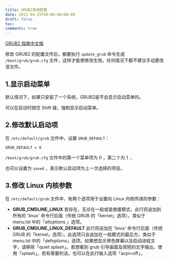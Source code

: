 ```yaml
---
title: GRUB2常用配置
date: 2013-04-25T08:00:00+08:00
draft: false
toc:
comments: true
---
```



[GRUB2 指南中文版](http://www.eit.name/blog/read.php?442)

修改 GRUB2 的配置文件后，都要执行 `update_grub` 命令生成 `/boot/grub/grub.cfg` 文件，这样才能使修改生效。任何情况下都不建议手动更改该文件。

## 1.显示启动菜单

默认情况下，如果只安装了一个系统，GRUB2是不会显示启动菜单的。

可以在启动时按住 Shift 键，强制显示启动菜单。

## 2.修改默认启动项

在 `/etc/default/grub` 文件中，设置 `GRUB_DEFAULT`：

	GRUB_DEFAULT = 0

`/boot/grub/grub.cfg` 文件中的第一个菜单项为 0 ，第二个为 1 ... 

也可以设置为 `saved` ，表示默认启动项为上一次选择的项目。

## 3.修改 Linux 内核参数

在 `/etc/default/grub` 文件中，有两个选项用于设置向 Linux 内核传递的参数：

* **GRUB\_CMDLINE\_LINUX**  若存在，无论在一般或是救援模式，此行将追加到所有的 'linux'  命令行后面（传统 GRUB  的「kernel」选项）。类似于 menu.lst 中的「altoptions 」选项。  
* **GRUB\_CMDLINE\_LINUX\_DEFAULT**   此行将追加在 'linux'  命令行后面（传统 GRUB  的「kernel」选项）。此选项只会追加在一般模式的最后方。类似于 menu.lst 中的「defoptions」选项。如果想显示黑色屏幕以及启动进程文字，请移除「quiet splash」。若想看到 grub 引导画面及简短的文字输出，使用「splash」。若有需要的话，也可以在此行输入选项「acpi=off」。

